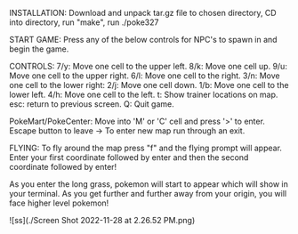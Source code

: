 INSTALLATION: Download and unpack tar.gz file to chosen directory, CD into directory, run "make", run ./poke327

START GAME: Press any of the below controls for NPC's to spawn in and begin the game.

CONTROLS: 7/y: Move one cell to the upper left. 8/k: Move one cell up. 9/u: Move one cell to the upper right. 6/l: Move one cell to the right. 3/n: Move one cell to the lower right: 2/j: Move one cell down. 1/b: Move one cell to the lower left. 4/h: Move one cell to the left. t: Show trainer locations on map. esc: return to previous screen. Q: Quit game.

PokeMart/PokeCenter: Move into 'M' or 'C' cell and press '>' to enter. Escape button to leave -> To enter new map run through an exit.

FLYING: To fly around the map press "f" and the flying prompt will appear. Enter your first coordinate followed by enter and then the second coordinate followed by enter!

As you enter the long grass, pokemon will start to appear which will show in your terminal. As you get further and further away from your origin, you will face higher level pokemon!

![ss](./Screen Shot 2022-11-28 at 2.26.52 PM.png)
